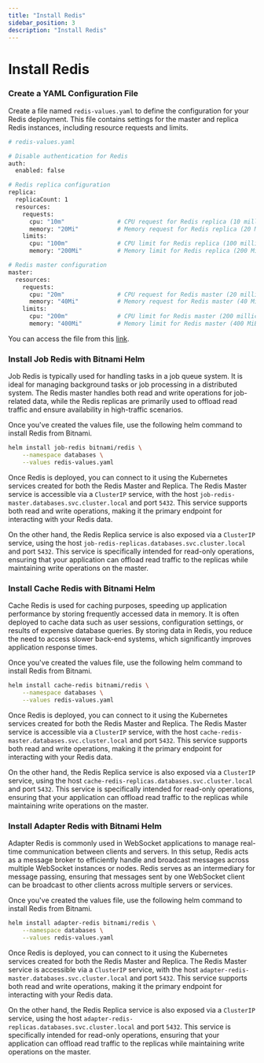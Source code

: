 ```yaml
---
title: "Install Redis"
sidebar_position: 3
description: "Install Redis"
---
```

# Install Redis
### Create a YAML Configuration File
Create a file named `redis-values.yaml` to define the configuration for your Redis deployment. This file contains settings for the master and replica Redis instances, including resource requests and limits.
```bash
# redis-values.yaml

# Disable authentication for Redis
auth:
  enabled: false

# Redis replica configuration
replica:
  replicaCount: 1
  resources:
    requests:
      cpu: "10m"               # CPU request for Redis replica (10 millicores)
      memory: "20Mi"           # Memory request for Redis replica (20 MiB)
    limits:
      cpu: "100m"              # CPU limit for Redis replica (100 millicores)
      memory: "200Mi"          # Memory limit for Redis replica (200 MiB)

# Redis master configuration
master:
  resources:
    requests:
      cpu: "20m"               # CPU request for Redis master (20 millicores)
      memory: "40Mi"           # Memory request for Redis master (40 MiB)
    limits:
      cpu: "200m"              # CPU limit for Redis master (200 millicores)
      memory: "400Mi"          # Memory limit for Redis master (400 MiB)
```
You can access the file from this [link](https://starci-lab.github.io/cifarm-k8s/values/redis-values.yaml).

### Install Job Redis with Bitnami Helm
Job Redis is typically used for handling tasks in a job queue system. It is ideal for managing background tasks or job processing in a distributed system. The Redis master handles both read and write operations for job-related data, while the Redis replicas are primarily used to offload read traffic and ensure availability in high-traffic scenarios.

Once you've created the values file, use the following helm command to install Redis from Bitnami.
```bash
helm install job-redis bitnami/redis \
    --namespace databases \
    --values redis-values.yaml
```
Once Redis is deployed, you can connect to it using the Kubernetes services created for both the Redis Master and Replica. The Redis Master service is accessible via a `ClusterIP` service, with the host `job-redis-master.databases.svc.cluster.local` and port `5432`. This service supports both read and write operations, making it the primary endpoint for interacting with your Redis data.

On the other hand, the Redis Replica service is also exposed via a `ClusterIP` service, using the host `job-redis-replicas.databases.svc.cluster.local` and port `5432`. This service is specifically intended for read-only operations, ensuring that your application can offload read traffic to the replicas while maintaining write operations on the master.

### Install Cache Redis with Bitnami Helm
Cache Redis is used for caching purposes, speeding up application performance by storing frequently accessed data in memory. It is often deployed to cache data such as user sessions, configuration settings, or results of expensive database queries. By storing data in Redis, you reduce the need to access slower back-end systems, which significantly improves application response times.

Once you've created the values file, use the following helm command to install Redis from Bitnami.
```bash
helm install cache-redis bitnami/redis \
    --namespace databases \
    --values redis-values.yaml
```
Once Redis is deployed, you can connect to it using the Kubernetes services created for both the Redis Master and Replica. The Redis Master service is accessible via a `ClusterIP` service, with the host `cache-redis-master.databases.svc.cluster.local` and port `5432`. This service supports both read and write operations, making it the primary endpoint for interacting with your Redis data.

On the other hand, the Redis Replica service is also exposed via a `ClusterIP` service, using the host `cache-redis-replicas.databases.svc.cluster.local` and port `5432`. This service is specifically intended for read-only operations, ensuring that your application can offload read traffic to the replicas while maintaining write operations on the master.

### Install Adapter Redis with Bitnami Helm
Adapter Redis is commonly used in WebSocket applications to manage real-time communication between clients and servers. In this setup, Redis acts as a message broker to efficiently handle and broadcast messages across multiple WebSocket instances or nodes. Redis serves as an intermediary for message passing, ensuring that messages sent by one WebSocket client can be broadcast to other clients across multiple servers or services.

Once you've created the values file, use the following helm command to install Redis from Bitnami.
```bash
helm install adapter-redis bitnami/redis \
    --namespace databases \
    --values redis-values.yaml
```
Once Redis is deployed, you can connect to it using the Kubernetes services created for both the Redis Master and Replica. The Redis Master service is accessible via a `ClusterIP` service, with the host `adapter-redis-master.databases.svc.cluster.local` and port `5432`. This service supports both read and write operations, making it the primary endpoint for interacting with your Redis data.

On the other hand, the Redis Replica service is also exposed via a `ClusterIP` service, using the host `adapter-redis-replicas.databases.svc.cluster.local` and port `5432`. This service is specifically intended for read-only operations, ensuring that your application can offload read traffic to the replicas while maintaining write operations on the master.

